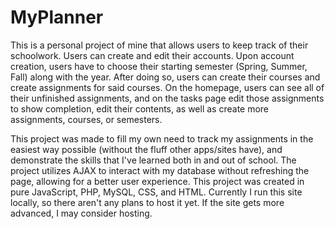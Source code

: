# MyPlanner
This is a personal project of mine that allows users to keep track of their schoolwork. Users can create and edit their accounts. Upon account creation, users have to choose their starting semester (Spring, Summer, Fall) along with the year. After doing so, users can create their courses and create assignments for said courses. On the homepage, users can see all of their unfinished assignments, and on the tasks page edit those assignments to show completion, edit their contents, as well as create more assignments, courses, or semesters.

This project was made to fill my own need to track my assignments in the easiest way possible (without the fluff other apps/sites have), and demonstrate the skills that I've learned both in and out of school. The project utilizes AJAX to interact with my database without refreshing the page, allowing for a better user experience. This project was created in pure JavaScript, PHP, MySQL, CSS, and HTML. Currently I run this site locally, so there aren't any plans to host it yet. If the site gets more advanced, I may consider hosting.
